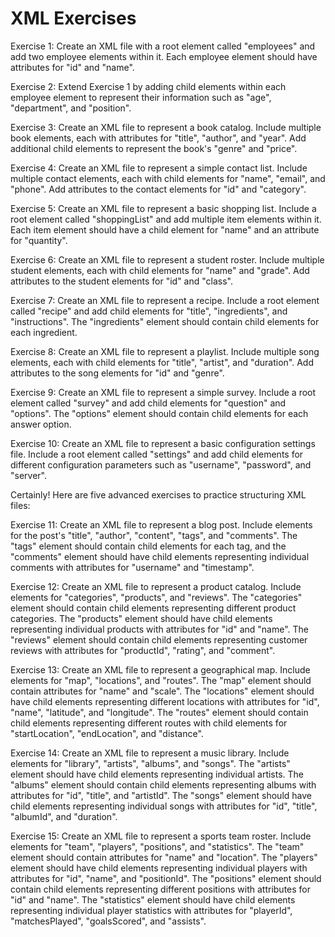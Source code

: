 # XML Exercises

Exercise 1:
Create an XML file with a root element called "employees" and add two employee elements within it. Each employee element should have attributes for "id" and "name".

Exercise 2:
Extend Exercise 1 by adding child elements within each employee element to represent their information such as "age", "department", and "position".

Exercise 3:
Create an XML file to represent a book catalog. Include multiple book elements, each with attributes for "title", "author", and "year". Add additional child elements to represent the book's "genre" and "price".

Exercise 4:
Create an XML file to represent a simple contact list. Include multiple contact elements, each with child elements for "name", "email", and "phone". Add attributes to the contact elements for "id" and "category".

Exercise 5:
Create an XML file to represent a basic shopping list. Include a root element called "shoppingList" and add multiple item elements within it. Each item element should have a child element for "name" and an attribute for "quantity".

Exercise 6:
Create an XML file to represent a student roster. Include multiple student elements, each with child elements for "name" and "grade". Add attributes to the student elements for "id" and "class".

Exercise 7:
Create an XML file to represent a recipe. Include a root element called "recipe" and add child elements for "title", "ingredients", and "instructions". The "ingredients" element should contain child elements for each ingredient.

Exercise 8:
Create an XML file to represent a playlist. Include multiple song elements, each with child elements for "title", "artist", and "duration". Add attributes to the song elements for "id" and "genre".

Exercise 9:
Create an XML file to represent a simple survey. Include a root element called "survey" and add child elements for "question" and "options". The "options" element should contain child elements for each answer option.

Exercise 10:
Create an XML file to represent a basic configuration settings file. Include a root element called "settings" and add child elements for different configuration parameters such as "username", "password", and "server".

Certainly! Here are five advanced exercises to practice structuring XML files:

Exercise 11:
Create an XML file to represent a blog post. Include elements for the post's "title", "author", "content", "tags", and "comments". The "tags" element should contain child elements for each tag, and the "comments" element should have child elements representing individual comments with attributes for "username" and "timestamp".

Exercise 12:
Create an XML file to represent a product catalog. Include elements for "categories", "products", and "reviews". The "categories" element should contain child elements representing different product categories. The "products" element should have child elements representing individual products with attributes for "id" and "name". The "reviews" element should contain child elements representing customer reviews with attributes for "productId", "rating", and "comment".

Exercise 13:
Create an XML file to represent a geographical map. Include elements for "map", "locations", and "routes". The "map" element should contain attributes for "name" and "scale". The "locations" element should have child elements representing different locations with attributes for "id", "name", "latitude", and "longitude". The "routes" element should contain child elements representing different routes with child elements for "startLocation", "endLocation", and "distance".

Exercise 14:
Create an XML file to represent a music library. Include elements for "library", "artists", "albums", and "songs". The "artists" element should have child elements representing individual artists. The "albums" element should contain child elements representing albums with attributes for "id", "title", and "artistId". The "songs" element should have child elements representing individual songs with attributes for "id", "title", "albumId", and "duration".

Exercise 15:
Create an XML file to represent a sports team roster. Include elements for "team", "players", "positions", and "statistics". The "team" element should contain attributes for "name" and "location". The "players" element should have child elements representing individual players with attributes for "id", "name", and "positionId". The "positions" element should contain child elements representing different positions with attributes for "id" and "name". The "statistics" element should have child elements representing individual player statistics with attributes for "playerId", "matchesPlayed", "goalsScored", and "assists".

